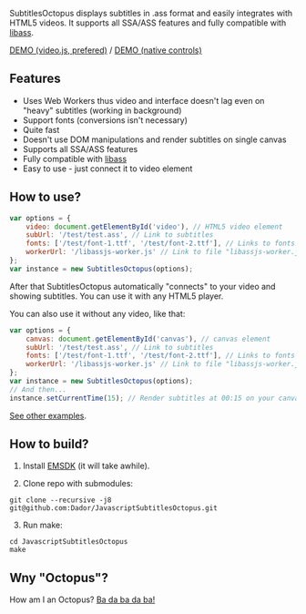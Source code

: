 SubtitlesOctopus displays subtitles in .ass format and easily integrates with HTML5 videos. It supports all SSA/ASS features and fully compatible with [libass](https://github.com/libass/libass).

[DEMO (video.js, prefered)](https://dador.github.io/JavascriptSubtitlesOctopus/videojs.html) / [DEMO (native controls)](https://dador.github.io/JavascriptSubtitlesOctopus/index.html)

## Features

- Uses Web Workers thus video and interface doesn't lag even on "heavy" subtitles (working in background)
- Support fonts (conversions isn't necessary)
- Quite fast
- Doesn't use DOM manipulations and render subtitles on single canvas
- Supports all SSA/ASS features
- Fully compatible with [libass](https://github.com/libass/libass)
- Easy to use - just connect it to video element

## How to use?

```javascript
var options = {
    video: document.getElementById('video'), // HTML5 video element
    subUrl: '/test/test.ass', // Link to subtitles
    fonts: ['/test/font-1.ttf', '/test/font-2.ttf'], // Links to fonts (not required, default font already included in build)
    workerUrl: '/libassjs-worker.js' // Link to file "libassjs-worker.js"
};
var instance = new SubtitlesOctopus(options);
```

After that SubtitlesOctopus automatically "connects" to your video and showing subtitles. You can use it with any HTML5 player.

You can also use it without any video, like that:
```javascript
var options = {
    canvas: document.getElementById('canvas'), // canvas element
    subUrl: '/test/test.ass', // Link to subtitles
    fonts: ['/test/font-1.ttf', '/test/font-2.ttf'], // Links to fonts (not required, default font already included in build)
    workerUrl: '/libassjs-worker.js' // Link to file "libassjs-worker.js"
};
var instance = new SubtitlesOctopus(options);
// And then...
instance.setCurrentTime(15); // Render subtitles at 00:15 on your canvas
```

[See other examples](https://github.com/Dador/JavascriptSubtitlesOctopus/tree/master/example).

## How to build?

1) Install [EMSDK](http://kripken.github.io/emscripten-site/docs/getting_started/downloads.html) (it will take awhile).

2) Clone repo with submodules:
```
git clone --recursive -j8 git@github.com:Dador/JavascriptSubtitlesOctopus.git
```
3) Run make:
```
cd JavascriptSubtitlesOctopus
make
```

## Wny "Octopus"?
How am I an Octopus? [Ba da ba da ba!](https://www.youtube.com/watch?v=tOzOD-82mW0)